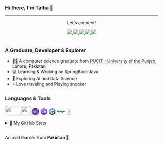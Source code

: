 <!--
**talhaejaz539/talhaejaz539** is a ✨ _special_ ✨ repository because its `README.md` (this file) appears on your GitHub profile.

Here are some ideas to get you started:

- 🔭 I’m currently working on ...
- 🌱 I’m currently learning ...
- 👯 I’m looking to collaborate on ...
- 🤔 I’m looking for help with ...
- 💬 Ask me about ...
- 📫 How to reach me: ...
- 😄 Pronouns: ...
- ⚡ Fun fact: ...
-->
### Hi there, I'm Talha 👋
<hr>
<div align="center">
<p align="center">Let's connect!</p>
<a href="https://twitter.com/TalhaEj14242617">
    <img src="https://img.shields.io/badge/Twitter-1DA1F2?style=for-the-badge&logo=twitter&logoColor=white" />
</a>

<a href="https://www.linkedin.com/in/talha-ejaz-53084b186/">
    <img src="https://img.shields.io/badge/linkedin-%230077B5.svg?&style=for-the-badge&logo=linkedin&logoColor=white" />
</a>
<a href="https://www.instagram.com/iamtalhaejaz/">
    <img src="https://img.shields.io/badge/Instagram-E4405F?style=for-the-badge&logo=instagram&logoColor=white" />
</a>
<a href="https://www.facebook.com/people/Talha-Ejaz/100006877411880/">
    <img src="https://img.shields.io/badge/Facebook-1877F2?style=for-the-badge&logo=facebook&logoColor=white" />
</a>
<a href="https://stackoverflow.com/users/15742910/talha-ejaz?tab=profile">
    <img src="https://img.shields.io/badge/Stack_Overflow-FE7A16?style=for-the-badge&logo=stack-overflow&logoColor=white" />
</a>
</div>
<br>

### A Graduate, Developer & Explorer
- 🙋‍♂️ A computer science graduate from [PUCIT - University of the Punjab][pucit], Lahore, Pakistan
- 💻 Learning & Wroking on SpringBoot-Java
- 🤔 Exploring AI and Data Science
- ⚡ Love traveling and Playing snooker


### Languages & Tools

<code><img width=50px height=30px src="https://webimages.mongodb.com/_com_assets/cms/kuyjf3vea2hg34taa-horizontal_default_slate_blue.svg?auto=format%252Ccompress"></code>
<code><img width=30px height=30px src="https://nodejs.org/static/images/logos/nodejs-new-pantone-black.svg"></code>
<code><img width=24px src="https://raw.githubusercontent.com/github/explore/80688e429a7d4ef2fca1e82350fe8e3517d3494d/topics/dotnet/dotnet.png"></code>
<code><img width=24px src="https://raw.githubusercontent.com/github/explore/80688e429a7d4ef2fca1e82350fe8e3517d3494d/topics/csharp/csharp.png"></code>
<code><img width=24px src="https://raw.githubusercontent.com/github/explore/80688e429a7d4ef2fca1e82350fe8e3517d3494d/topics/cpp/cpp.png"></code>
<code><img width=24px src="https://raw.githubusercontent.com/github/explore/80688e429a7d4ef2fca1e82350fe8e3517d3494d/topics/django/django.png"></code>
<code><img width=24px src="https://raw.githubusercontent.com/github/explore/80688e429a7d4ef2fca1e82350fe8e3517d3494d/topics/java/java.png"></code>
<br>

<details>
<summary>📝 My GitHub Stats</summary>
<br>

[![Talha's github stats](https://github-readme-stats.vercel.app/api?username=talhaejaz539&theme=gotham)](https://github.com/talhaejaz539/github-readme-stats)
![Talha's Languages Stats](https://github-readme-stats.vercel.app/api/top-langs/?username=talhaejaz539&theme=gotham&hide_langs_below=1&layout=compact)

</details>
<br>

An avid learner from <b>Pakistan<b> 💚


[twitter]: https://twitter.com/TalhaEj14242617
[linkedin]: https://www.linkedin.com/in/talha-ejaz-53084b186/
[instagram]: https://www.instagram.com/iamtalhaejaz/
[facebook]: https://www.facebook.com/people/Talha-Ejaz/100006877411880/
[pucit]: https://pucit.edu.pk/
